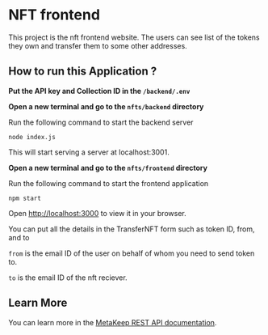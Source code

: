 # NFT frontend

This project is the nft frontend website. The users can see list of the tokens they own and transfer them to some other addresses.

## How to run this Application ?

**Put the API key and Collection ID in the `/backend/.env`**

**Open a new terminal and go to the `nfts/backend` directory**

Run the following command to start the backend server

`node index.js`

This will start serving a server at localhost:3001.

**Open a new terminal and go to the `nfts/frontend` directory**

Run the following command to start the frontend application

`npm start`

Open [http://localhost:3000](http://localhost:3000) to view it in your browser.

You can put all the details in the TransferNFT form such as token ID, from, and to

`from` is the email ID of the user on behalf of whom you need to send token to.

`to` is the email ID of the nft reciever.

## Learn More

You can learn more in the [MetaKeep REST API documentation](https://docs.metakeep.xyz).
